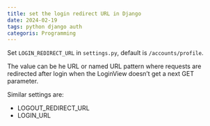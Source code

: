 ```yaml
---
title: set the login redirect URL in Django
date: 2024-02-19
tags: python django auth
categoris: Programming
---
```


Set `LOGIN_REDIRECT_URL` in `settings.py`, default is `/accounts/profile`.

The value can be  he URL or named URL pattern where requests are redirected after login when the LoginView doesn’t get a next GET parameter.

Similar settings are:

+ LOGOUT_REDIRECT_URL
+ LOGIN_URL